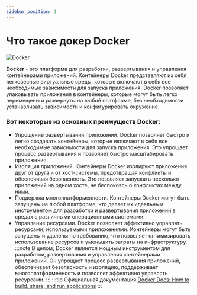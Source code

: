 ```yaml
---
sidebar_position: 1
---
```


# Что такое докер Docker

![Docker](https://img.shields.io/badge/docker-%230db7ed.svg?style=for-the-badge&logo=docker&logoColor=white)

**Docker** - это платформа для разработки, развертывания и управления контейнерами приложений. Контейнеры Docker представляют из себя легковесные виртуальные среды, которые включают в себя все необходимые зависимости для запуска приложения. Docker позволяет упаковывать приложения в контейнеры, которые могут быть легко перемещены и развернуты на любой платформе, без необходимости устанавливать зависимости и конфигурировать окружение.

### Вот некоторые из основных преимуществ Docker:

- Упрощение развертывания приложений. Docker позволяет быстро и легко создавать контейнеры, которые включают в себя все необходимые зависимости для запуска приложения. Это упрощает процесс развертывания и позволяет быстро масштабировать приложения.
- Изоляция приложений. Контейнеры Docker изолируют приложения друг от друга и от хост-системы, предотвращая конфликты и обеспечивая безопасность. Это позволяет запускать несколько приложений на одном хосте, не беспокоясь о конфликтах между ними.
- Поддержка многоплатформенности. Контейнеры Docker могут быть запущены на любой платформе, что делает их идеальным инструментом для разработки и развертывания приложений в средах с различными операционными системами.
- Управление ресурсами. Docker позволяет эффективно управлять ресурсами, используемыми приложениями. Контейнеры могут быть запущены и удалены по требованию, что позволяет оптимизировать использование ресурсов и уменьшить затраты на инфраструктуру.
:::note
В целом, Docker является мощным инструментом для разработки, развертывания и управления контейнерами приложений. Он упрощает процесс развертывания приложений, обеспечивает безопасность и изоляцию, поддерживает многоплатформенность и позволяет эффективно управлять ресурсами.
:::
:::tip Официальная документация
[Docker Docs: How to build, share, and run applications](https://docs.docker.com/)
:::